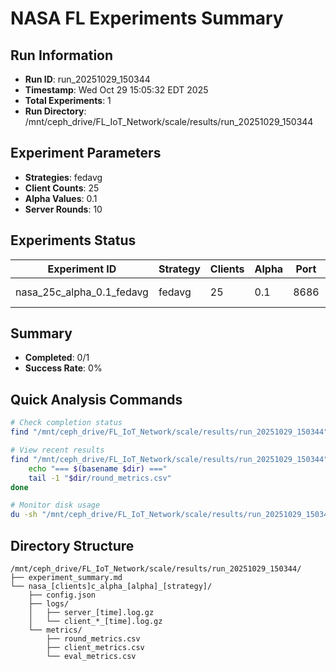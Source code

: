 # NASA FL Experiments Summary

## Run Information
- **Run ID**: run_20251029_150344
- **Timestamp**: Wed Oct 29 15:05:32 EDT 2025
- **Total Experiments**: 1
- **Run Directory**: /mnt/ceph_drive/FL_IoT_Network/scale/results/run_20251029_150344

## Experiment Parameters
- **Strategies**: fedavg
- **Client Counts**: 25
- **Alpha Values**: 0.1
- **Server Rounds**: 10

## Experiments Status

| Experiment ID | Strategy | Clients | Alpha | Port | Status | Results |
|---------------|----------|---------|-------|------|--------|---------|
| nasa_25c_alpha_0.1_fedavg | fedavg | 25 | 0.1 | 8686 | ⚠️ Partial | - |

## Summary
- **Completed**: 0/1
- **Success Rate**: 0%

## Quick Analysis Commands
```bash
# Check completion status
find "/mnt/ceph_drive/FL_IoT_Network/scale/results/run_20251029_150344" -name "round_metrics.csv" | wc -l

# View recent results
find "/mnt/ceph_drive/FL_IoT_Network/scale/results/run_20251029_150344" -name "round_metrics.csv" -exec dirname {} \; | while read dir; do
    echo "=== $(basename $dir) ==="
    tail -1 "$dir/round_metrics.csv"
done

# Monitor disk usage
du -sh "/mnt/ceph_drive/FL_IoT_Network/scale/results/run_20251029_150344"
```

## Directory Structure
```
/mnt/ceph_drive/FL_IoT_Network/scale/results/run_20251029_150344/
├── experiment_summary.md
└── nasa_[clients]c_alpha_[alpha]_[strategy]/
    ├── config.json
    ├── logs/
    │   ├── server_[time].log.gz
    │   └── client_*_[time].log.gz
    └── metrics/
        ├── round_metrics.csv
        ├── client_metrics.csv
        └── eval_metrics.csv
```
